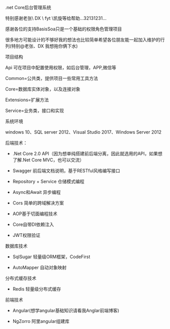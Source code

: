 
.net Core后台管理系统  


特别感谢老张\ DX \ fyt \凯旋等给帮助...32131231...

感谢各位的支持BasisSoa只是一个基础的权限角色管理项目

很多地方可能设计的不够好我的想法也比较简单希望各位朋友能一起加入维护的行列(特别@老张、DX 我想拖你俩下水)

项目结构

Api 可在项目中配置使用权限，如后台管理，APP,微信等

Common=公共类，提供项目一些常用工具方法

Core=数据库实体对象，以及连接对象

Extensions=扩展方法

Service=业务类，接口和实现



系统环境

windows 10、SQL server 2012、Visual Studio 2017、Windows Server 2012 

后端技术：

  * .Net Core 2.0 API（因为想单纯搭建前后端分离，因此就选用的API，如果想了解.Net Core MVC，也可以交流）
  
  * Swagger 前后端文档说明，基于RESTful风格编写接口

  * Repository + Service 仓储模式编程

  * Async和Await 异步编程

  * Cors 简单的跨域解决方案

  * AOP基于切面编程技术

  * Core自带DI依赖注入

  * JWT权限验证



数据库技术

  * SqlSugar 轻量级ORM框架，CodeFirst

  * AutoMapper 自动对象映射


分布式缓存技术

  * Redis 轻量级分布式缓存


前端技术

  * Angular(想学angular基础知识请看我Anglar前端博客)

  * NgZorro 阿里angular组建库




